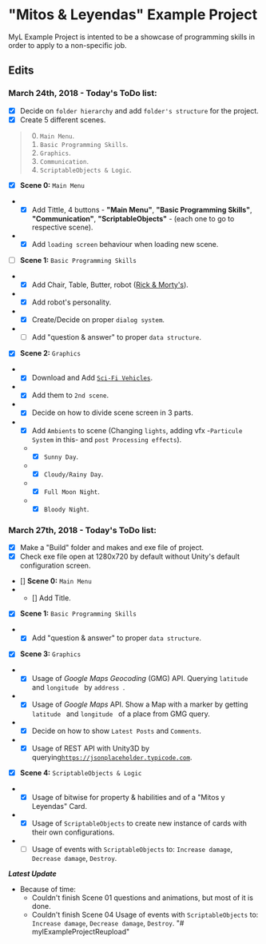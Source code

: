 # "Mitos & Leyendas" Example Project

MyL Example Project is intented to be a showcase of programming skills in order to apply to a non-specific job.

## Edits

### March 24th, 2018 - Today's ToDo list:
- [x] Decide on `folder hierarchy` and add `folder's structure` for the project.
- [x] Create 5 different scenes.
> 0. `Main Menu`.
> 1. `Basic Programming Skills`.
> 2. `Graphics`.
> 3. `Communication`.
> 4. `ScriptableObjects & Logic`.

- [x] **Scene 0:** `Main Menu`
 - - [x] Add Tittle, 4 buttons - **"Main Menu"**, **"Basic Programming Skills"**, **"Communication"**, **"ScriptableObjects"** - (each one to go to respective scene).
 - - [x] Add `loading screen` behaviour when loading new scene.  
- [ ] **Scene 1:** `Basic Programming Skills`
 - - [x] Add Chair, Table, Butter, robot ([Rick & Morty's](https://drive.google.com/open?id=0B0Jqct5CgXU2elVvUTl6SUI5T21SenhlQlhmMFpmWlVacG9J)).
 - - [x] Add robot's personality.
 - - [x] Create/Decide on proper `dialog system`.
 - - [ ] Add "question & answer" to proper `data structure`.
- [x] **Scene 2:** `Graphics` 
 - - [x] Download and Add [`Sci-Fi Vehicles`](http://devassets.com/assets/sci-fi-vehicles/).
 - - [x] Add them to `2nd scene`.
 - - [x] Decide on how to divide scene screen in 3 parts.
 - - [x] Add `Ambients` to scene (Changing `lights`, adding vfx -`Particule System` in this- and `post Processing effects`).
   - - [x] `Sunny Day`.
   - - [x] `Cloudy/Rainy Day`.
   - - [x] `Full Moon Night`.
   - - [x] `Bloody Night`.
   
 ### March 27th, 2018 - Today's ToDo list:
- [x] Make a "Build" folder and makes and exe file of project.
- [x] Check exe file open at 1280x720 by default without Unity's default configuration screen.
- [] **Scene 0:** `Main Menu`
 - - [] Add Title.
- [x] **Scene 1:** `Basic Programming Skills`
 - - [x] Add "question & answer" to proper `data structure`.
- [x] **Scene 3:** `Graphics` 
 - - [x] Usage of *Google Maps Geocoding* (GMG) API. Querying  `latitude ` and  `longitude ` by  `address `.
 - - [x] Usage of *Google Maps* API. Show a Map with a marker by getting  `latitude ` and  `longitude ` of a place from GMG query.
 - - [x] Decide on how to show `Latest Posts` and `Comments`.
 - - [x] Usage of REST API with Unity3D by querying[`https://jsonplaceholder.typicode.com`](https://jsonplaceholder.typicode.com/).
- [x] **Scene 4:** `ScriptableObjects & Logic` 
 - - [x] Usage of bitwise for property & habilities and of a "Mitos y Leyendas" Card.
 - - [x] Usage of `ScriptableObjects` to create new instance of cards with their own configurations.
 - - [ ] Usage of events with `ScriptableObjects` to: `Increase damage`, `Decrease damage`, `Destroy`.

***Latest Update***
- Because of time:
  - Couldn't finish Scene 01 questions and animations, but most of it is done.
  - Couldn't finish Scene 04 Usage of events with `ScriptableObjects` to: `Increase damage`, `Decrease damage`, `Destroy`.
"# mylExampleProjectReupload" 
